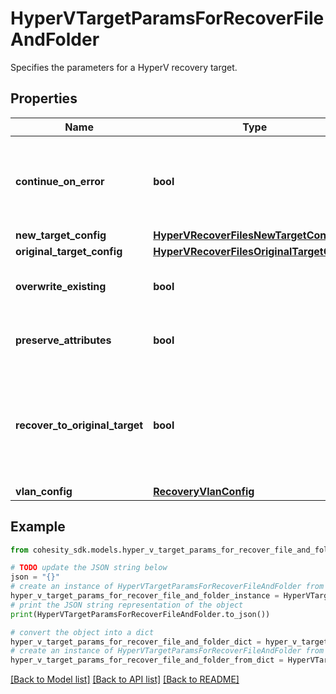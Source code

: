 # HyperVTargetParamsForRecoverFileAndFolder

Specifies the parameters for a HyperV recovery target.

## Properties

Name | Type | Description | Notes
------------ | ------------- | ------------- | -------------
**continue_on_error** | **bool** | Specifies whether to continue recovering other files if one of files or folders failed to recover. Default value is false. | [optional] 
**new_target_config** | [**HyperVRecoverFilesNewTargetConfig**](HyperVRecoverFilesNewTargetConfig.md) |  | [optional] 
**original_target_config** | [**HyperVRecoverFilesOriginalTargetConfig**](HyperVRecoverFilesOriginalTargetConfig.md) |  | [optional] 
**overwrite_existing** | **bool** | Specifies whether to override the existing files. Default is true. | [optional] 
**preserve_attributes** | **bool** | Specifies whether to preserve original attributes. Default is true. | [optional] 
**recover_to_original_target** | **bool** | Specifies whether to recover to the original target. If true, originalTargetConfig must be specified. If false, newTargetConfig must be specified. | 
**vlan_config** | [**RecoveryVlanConfig**](RecoveryVlanConfig.md) |  | [optional] 

## Example

```python
from cohesity_sdk.models.hyper_v_target_params_for_recover_file_and_folder import HyperVTargetParamsForRecoverFileAndFolder

# TODO update the JSON string below
json = "{}"
# create an instance of HyperVTargetParamsForRecoverFileAndFolder from a JSON string
hyper_v_target_params_for_recover_file_and_folder_instance = HyperVTargetParamsForRecoverFileAndFolder.from_json(json)
# print the JSON string representation of the object
print(HyperVTargetParamsForRecoverFileAndFolder.to_json())

# convert the object into a dict
hyper_v_target_params_for_recover_file_and_folder_dict = hyper_v_target_params_for_recover_file_and_folder_instance.to_dict()
# create an instance of HyperVTargetParamsForRecoverFileAndFolder from a dict
hyper_v_target_params_for_recover_file_and_folder_from_dict = HyperVTargetParamsForRecoverFileAndFolder.from_dict(hyper_v_target_params_for_recover_file_and_folder_dict)
```
[[Back to Model list]](../README.md#documentation-for-models) [[Back to API list]](../README.md#documentation-for-api-endpoints) [[Back to README]](../README.md)


